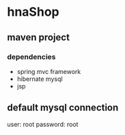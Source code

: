 # hnaShop

## maven project

### dependencies
- spring mvc framework
- hibernate mysql
- jsp


## default mysql connection
user: root
password: root

